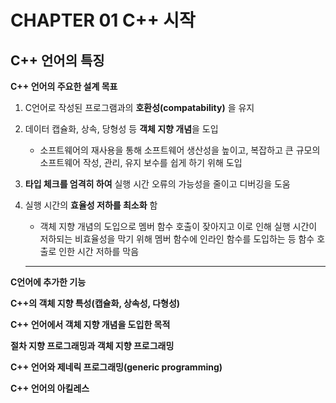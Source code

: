 # CHAPTER 01 C++ 시작
## C++ 언어의 특징
**C++ 언어의 주요한 설계 목표**
1. C언어로 작성된 프로그램과의 **호환성(compatability)** 을 유지
2. 데이터 캡슐화, 상속, 당형성 등 **객체 지향 개념**을 도입
   * 소프트웨어의 재사용을 통해 소프트웨어 생산성을 높이고, 복잡하고 큰 규모의 소프트웨어 작성, 관리, 유지 보수를 쉽게 하기 위해 도입
3. **타입 체크를 엄격히 하여** 실행 시간 오류의 가능성을 줄이고 디버깅을 도움
4. 실행 시간의 **효율성 저하를 최소화** 함
   * 객체 지향 개념의 도입으로 멤버 함수 호출이 잦아지고 이로 인해 실행 시간이 저하되는 비효율성을 막기 위해 멤버 함수에 인라인 함수를 도입하는 등 함수 호출로 인한 시간 저하를 막음

   ___
  
**C언어에 추가한 기능**

**C++의 객체 지향 특성(캡슐화, 상속성, 다형성)**

**C++ 언어에서 객체 지향 개념을 도입한 목적**

**절차 지향 프로그래밍과 객체 지향 프로그래밍**

**C++ 언어와 제네릭 프로그래밍(generic programming)**

**C++ 언어의 아킬레스**
